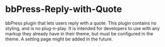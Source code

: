 bbPress-Reply-with-Quote
========================

bbPress plugin that lets users reply with a quote. This plugin contains no styling, and is no plug-n-play. It is intended for developers to use with any markup they already have in their theme, but must be configured in the theme. A setting page might be added in the future.
